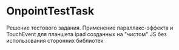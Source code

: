 # OnpointTestTask
Решение тестового задания.
Применение параллакс-эффекта и TouchEvent для планшета ipad
созданных на "чистом" JS без использования сторонних библиотек
